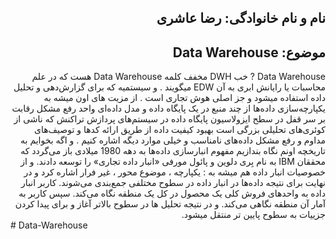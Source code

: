 <h2 dir="rtl">نام و نام خانوادگی: رضا عاشری</h2>
<h2 dir="rtl">موضوع: Data Warehouse </h2>

<div dir="rtl">
Data Warehouse ?
خب DWH مخفف کلمه Data Warehouse هست که در علم محاسبات یا رایانش ابری به آن EDW میگویند .
و سیستمیه که برای گزارش‌دهی و تحلیل داده استفاده میشود و جز  اصلی هوش تجاری است .
از مزیت های اون میشه به یکپارچه‌سازی داده‌ها از چند منبع در یک پایگاه داده و مدل داده‌ای واحد
رفع مشکل رقابت بر سر قفل در سطح ایزولاسیون پایگاه داده در سیستم‌های پردازش تراکنش که ناشی از کوئری‌های تحلیلی بزرگی است
بهبود کیفیت داده از طریق ارائه کدها و توصیف‌های مداوم و رفع مشکل داده‌های نامناسب
و خیلی موارد دیگه اشاره کنیم . و اگه بخوایم به تاریخچه اونم نگاه بندازیم مفهوم انبارسازی داده‌ها به دهه 1980 میلادی باز می‌گردد که محققان IBM به نام بِری دلوین و پائول مورفی «انبار داده تجاری» را توسعه دادند.
و از خصوصیات انبار داده هم میشه به : یکپارچه ، 
موضوع محور ، غیر فرار اشاره کرد 
و در نهایت برای نتیجه داده‌ها در انبار داده در سطوح مختلفی جمع‌بندی می‌شوند. کاربر انبار داده به واحدهای فروش کلی یک محصول در کل یک منطقه نگاه می‌کند. سپس کاربر به آمار آن منطقه نگاهی می‌کند. و در نتیجه تحلیل ها در سطوح بالاتر آغاز و برای پیدا کردن جزییات به سطوح پایین تر منتقل میشود.





  
</div># Data-Warehouse
